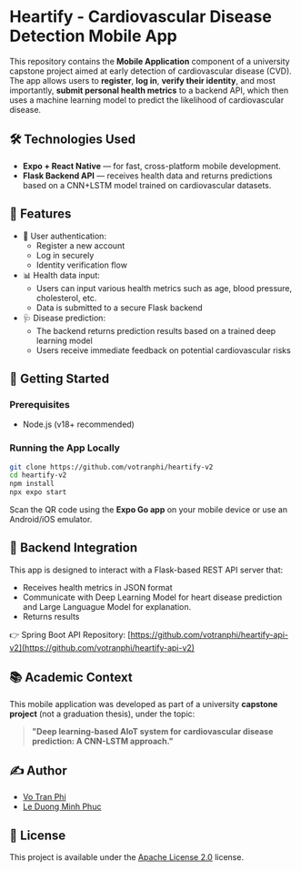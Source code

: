 # Heartify - Cardiovascular Disease Detection Mobile App

This repository contains the **Mobile Application** component of a university capstone project aimed at early detection of cardiovascular disease (CVD). The app allows users to **register**, **log in**, **verify their identity**, and most importantly, **submit personal health metrics** to a backend API, which then uses a machine learning model to predict the likelihood of cardiovascular disease.

## 🛠️ Technologies Used

- **Expo + React Native** — for fast, cross-platform mobile development.
- **Flask Backend API** — receives health data and returns predictions based on a CNN+LSTM model trained on cardiovascular datasets.

## 📱 Features

- 🔐 User authentication:
  - Register a new account
  - Log in securely
  - Identity verification flow
- 📊 Health data input:
  - Users can input various health metrics such as age, blood pressure, cholesterol, etc.
  - Data is submitted to a secure Flask backend
- 🩺 Disease prediction:
  - The backend returns prediction results based on a trained deep learning model
  - Users receive immediate feedback on potential cardiovascular risks

## 🚀 Getting Started

### Prerequisites

- Node.js (v18+ recommended)

### Running the App Locally

```bash
git clone https://github.com/votranphi/heartify-v2
cd heartify-v2
npm install
npx expo start
```

Scan the QR code using the **Expo Go app** on your mobile device or use an Android/iOS emulator.

## 🔗 Backend Integration

This app is designed to interact with a Flask-based REST API server that:
- Receives health metrics in JSON format
- Communicate with Deep Learning Model for heart disease prediction and Large Languague Model for explanation.
- Returns results

👉 Spring Boot API Repository: [https://github.com/votranphi/heartify-api-v2](https://github.com/votranphi/heartify-api-v2)

## 📚 Academic Context

This mobile application was developed as part of a university **capstone project** (not a graduation thesis), under the topic:

> **"Deep learning-based AIoT system for cardiovascular disease prediction: A CNN-LSTM approach."**

## ✍️ Author

- [Vo Tran Phi](https://github.com/votranphi)
- [Le Duong Minh Phuc](https://github.com/minhphuc2544)

## 📄 License

This project is available under the [Apache License 2.0](https://www.apache.org/licenses/LICENSE-2.0) license.